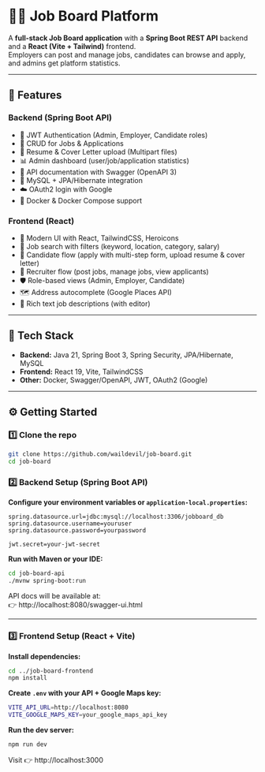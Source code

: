 # 🧑‍💼 Job Board Platform

A **full-stack Job Board application** with a **Spring Boot REST API** backend and a **React (Vite + Tailwind)** frontend.  
Employers can post and manage jobs, candidates can browse and apply, and admins get platform statistics.

---

## 🚀 Features

### Backend (Spring Boot API)
- 🔐 JWT Authentication (Admin, Employer, Candidate roles)
- 📄 CRUD for Jobs & Applications
- 📎 Resume & Cover Letter upload (Multipart files)
- 📊 Admin dashboard (user/job/application statistics)
- 🧭 API documentation with Swagger (OpenAPI 3)
- 🐬 MySQL + JPA/Hibernate integration
- ☁️ OAuth2 login with Google
- 🐳 Docker & Docker Compose support

### Frontend (React)
- 🎨 Modern UI with React, TailwindCSS, Heroicons
- 🔎 Job search with filters (keyword, location, category, salary)
- 👤 Candidate flow (apply with multi-step form, upload resume & cover letter)
- 🏢 Recruiter flow (post jobs, manage jobs, view applicants)
- 🛡️ Role-based views (Admin, Employer, Candidate)
- 🗺️ Address autocomplete (Google Places API)
- 📄 Rich text job descriptions (with editor)

---

## 🧰 Tech Stack

- **Backend:** Java 21, Spring Boot 3, Spring Security, JPA/Hibernate, MySQL  
- **Frontend:** React 19, Vite, TailwindCSS  
- **Other:** Docker, Swagger/OpenAPI, JWT, OAuth2 (Google)

---

## ⚙️ Getting Started

### 1️⃣ Clone the repo
```bash
git clone https://github.com/waildevil/job-board.git
cd job-board
```

### 2️⃣ Backend Setup (Spring Boot API)

**Configure your environment variables or `application-local.properties`:**
```properties
spring.datasource.url=jdbc:mysql://localhost:3306/jobboard_db
spring.datasource.username=youruser
spring.datasource.password=yourpassword

jwt.secret=your-jwt-secret
```

**Run with Maven or your IDE:**
```bash
cd job-board-api
./mvnw spring-boot:run
```

API docs will be available at:  
👉 http://localhost:8080/swagger-ui.html

---

### 3️⃣ Frontend Setup (React + Vite)

**Install dependencies:**
```bash
cd ../job-board-frontend
npm install
```

**Create `.env` with your API + Google Maps key:**
```bash
VITE_API_URL=http://localhost:8080
VITE_GOOGLE_MAPS_KEY=your_google_maps_api_key
```

**Run the dev server:**
```bash
npm run dev
```

Visit 👉 http://localhost:3000
















































